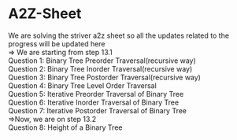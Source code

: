 # A2Z-Sheet
We are solving the striver a2z sheet so all the updates related to the progress will be updated here
<br>
=> We are starting from step 13.1
<br>
Question 1: Binary Tree Preorder Traversal(recursive way)
<br>
Question 2: Binary Tree Inorder Traversal(recursive way)
<br>
Question 3: Binary Tree Postorder Traversal(recursive way)
<br>
Question 4: Binary Tree Level Order Traversal
<br>
Question 5: Iterative Preorder Traversal of Binary Tree
<br>
Question 6: Iterative Inorder Traversal of Binary Tree
<br>
Question 7: Iterative Postorder Traversal of Binary Tree
<br>
=>Now, we are on step 13.2
<br>
Question 8: Height of  a Binary Tree
<br>